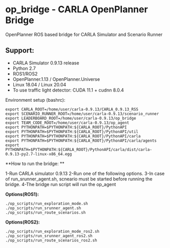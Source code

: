 # op_bridge - CARLA OpenPlanner Bridge
OpenPlanner ROS based bridge for CARLA Simulator and Scenario Runner 

## Support: 
- CARLA Simulator 0.9.13 release 
- Python 2.7 
- ROS1/ROS2
- OpenPlanner.1.13 / OpenPlanner.Universe
- Linux 18.04 / Linux 20.04
- To use traffic light detector: CUDA 11.1 + cudnn 8.0.4

Environment setup (bashrc): 
```
export CARLA_ROOT=/home/user/carla-0.9.13/CARLA_0.9.13_RSS
export SCENARIO_RUNNER_ROOT=/home/user/carla-0.9.13/scenario_runner
export LEADERBOARD_ROOT=/home/user/carla-0.9.13/op_bridge
export TEAM_CODE_ROOT=/home/user/carla-0.9.13/op_agent
export PYTHONPATH=$PYTHONPATH:${CARLA_ROOT}/PythonAPI
export PYTHONPATH=$PYTHONPATH:${CARLA_ROOT}/PythonAPI/util
export PYTHONPATH=$PYTHONPATH:${CARLA_ROOT}/PythonAPI/carla
export PYTHONPATH=$PYTHONPATH:${CARLA_ROOT}/PythonAPI/carla/agents
export PYTHONPATH=$PYTHONPATH:${CARLA_ROOT}/PythonAPI/carla/dist/carla-0.9.13-py2.7-linux-x86_64.egg
```

**How to run the bridge: **

1-Run CARLA simulator 0.9.13 
2-Run one of the following options. 
3-In case of run_srunner_agent.sh, scneario must be started before running the bridge. 
4-The bridge run script will run the op_agent

**Options(ROS1):** 
```
./op_scripts/run_exploration_mode.sh
./op_scripts/run_srunner_agent.sh
./op_scripts/run_route_scenarios.sh
```

**Options(ROS2):** 
```
./op_scripts/run_exploration_mode_ros2.sh
./op_scripts/run_srunner_agent_ros2.sh
./op_scripts/run_route_scenarios_ros2.sh
```
